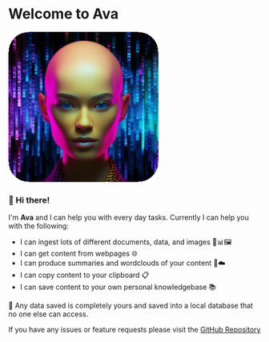 # Welcome to Ava
![Ava](https://github.com/seanbetts/ava.ai/blob/main/assets/avatar%20-%20sqircle.png?raw=true)
### **👋 Hi there!**
I'm **Ava** and I can help you with every day tasks. Currently I can help you with the following:
- I can ingest lots of different documents, data, and images 📄📊🖼️
- I can get content from webpages 🌐
- I can produce summaries and wordclouds of your content 📝☁️
- I can copy content to your clipboard 📋
- I can save content to your own personal knowledgebase 📚

🔐 Any data saved is completely yours and saved into a local database that no one else can access.

If you have any issues or feature requests please visit the [GitHub Repository](https://github.com/seanbetts/ava.ai)